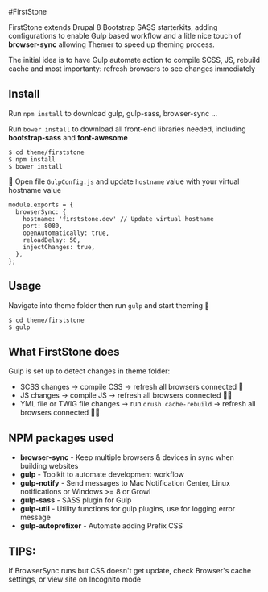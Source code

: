 #FirstStone

FirstStone extends Drupal 8 Bootstrap SASS starterkits, adding configurations to enable Gulp based workflow and a litle nice touch of **browser-sync** allowing Themer to speed up theming process.

The initial idea is to have Gulp automate action to compile SCSS, JS, rebuild cache and most importanty: refresh browsers to see changes immediately

## Install
Run `npm install` to download gulp, gulp-sass, browser-sync ...

Run `bower install` to download all front-end libraries needed, including **bootstrap-sass** and **font-awesome**

```
$ cd theme/firststone
$ npm install
$ bower install
```

🚨 Open file `GulpConfig.js` and update `hostname` value with your virtual hostname value

```
module.exports = {
  browserSync: {
    hostname: 'firststone.dev' // Update virtual hostname
    port: 8080,
    openAutomatically: true,
    reloadDelay: 50,
    injectChanges: true,
  },
};
```

## Usage

Navigate into theme folder then run `gulp` and start theming 🎉

```
$ cd theme/firststone
$ gulp
```

## What FirstStone does

Gulp is set up to detect changes in theme folder:

- SCSS changes -> compile CSS -> refresh all browsers connected 🤘
- JS changes -> compile JS -> refresh all browsers connected 🤘👾
- YML file or TWIG file changes -> run `drush cache-rebuild` -> refresh all browsers connected 🤘🤖


## NPM packages used

* **browser-sync** - Keep multiple browsers & devices in sync when building websites
* **gulp** - Toolkit to automate development workflow
* **gulp-notify** - Send messages to Mac Notification Center, Linux notifications or Windows >= 8 or Growl
* **gulp-sass** - SASS plugin for Gulp
* **gulp-util** - Utility functions for gulp plugins, use for logging error message
* **gulp-autoprefixer** - Automate adding Prefix CSS



## TIPS:
If BrowserSync runs but CSS doesn't get update, check Browser's cache settings, or view site on Incognito mode
